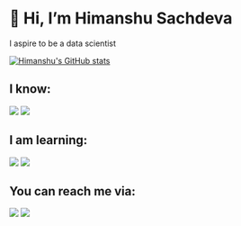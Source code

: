 # 👋 Hi, I’m Himanshu Sachdeva

I aspire to be a data scientist


[![Himanshu's GitHub stats](https://github-readme-stats.vercel.app/api?username=HimanshuSachdeva1011)](https://github.com/HimanshuSachdeva1011/github-readme-stats)
## I know:

<img src = "https://img.shields.io/badge/C%2B%2B-00599C?style=for-the-badge&logo=c%2B%2B&logoColor=white"/> <img src = "https://img.shields.io/badge/C-00599C?style=for-the-badge&logo=c&logoColor=white"/> 

## I am learning:

<img src = "https://img.shields.io/badge/Python-3776AB?style=for-the-badge&logo=python&logoColor=white"> <img src = "https://img.shields.io/badge/R-276DC3?style=for-the-badge&logo=r&logoColor=white"/> 

## You can reach me via:

<a href ="mailto:himanshu.sachdeva1011@gmail.com"><img src="https://img.shields.io/badge/Gmail-D14836?style=for-the-badge&logo=gmail&logoColor=white"/></a>   <a href = "https://www.linkedin.com/in/himanshu-sachdeva-10101/"><img src="https://img.shields.io/badge/LinkedIn-0077B5?style=for-the-badge&logo=linkedin&logoColor=white"/></a>
<!---
HimanshuSachdeva1011/HimanshuSachdeva1011 is a ✨ special ✨ repository because its `README.md` (this file) appears on your GitHub profile.
You can click the Preview link to take a look at your changes.
- 👀 I’m interested in Data Science
- 🌱 I’m currently learning ...
- 💞️ I’m looking to collaborate on ...
- [![My github stats](https://github-readme-stats.vercel.app/api?username=HimanshuSachdeva1011)](https://github.com/HimanshuSachdeva1011/github-readme-stats)
- - 👋 Hi, I’m Himanshu Sachdeva
- 📫 You can reach me via <a href = "linkedin.com/in/himanshu-sachdeva-10101/">Linkedin</a> 
<img src ="https://github.com/HimanshuSachdeva1011/HimanshuSachdeva1011/blob/main/matlab_94355.png"/ width = "100" height ="50">
--->
